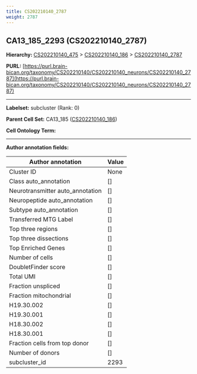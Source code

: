 ```yaml
---
title: CS202210140_2787
weight: 2787
---
```

## CA13_185_2293 (CS202210140_2787)
<b>Hierarchy: </b>
[CS202210140_475](../CS202210140_475) >
[CS202210140_186](../CS202210140_186) >
[CS202210140_2787](../CS202210140_2787)

**PURL:** [https://purl.brain-bican.org/taxonomy/CS202210140/CS202210140_neurons/CS202210140_2787](https://purl.brain-bican.org/taxonomy/CS202210140/CS202210140_neurons/CS202210140_2787)

---


**Labelset:** subcluster (Rank: 0)

**Parent Cell Set:** CA13_185 ([CS202210140_186](../CS202210140_186))



**Cell Ontology Term:** 

[MARKER GENES.]: #


---

[TRANSFERRED ANNOTATIONS.]: #


[AUTHOR ANNOTATION FIELDS.]: #


**Author annotation fields:**

| Author annotation | Value |
|-------------------|-------|
|Cluster ID|None|
|Class auto_annotation|[]|
|Neurotransmitter auto_annotation|[]|
|Neuropeptide auto_annotation|[]|
|Subtype auto_annotation|[]|
|Transferred MTG Label|[]|
|Top three regions|[]|
|Top three dissections|[]|
|Top Enriched Genes|[]|
|Number of cells|[]|
|DoubletFinder score|[]|
|Total UMI|[]|
|Fraction unspliced|[]|
|Fraction mitochondrial|[]|
|H19.30.002|[]|
|H19.30.001|[]|
|H18.30.002|[]|
|H18.30.001|[]|
|Fraction cells from top donor|[]|
|Number of donors|[]|
|subcluster_id|2293|
